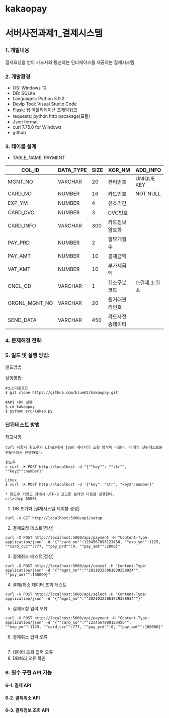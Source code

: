 # kakaopay
# 서버사전과제1_결제시스템

### 1. 개발내용
결제요청을 받아 카드사와 통신하는 인터페이스를 제공하는 결제시스템

### 2. 개발환경
- OS: Windows 10
- DB: SQLite 
- Languages: Python 3.9.2
- Devlp Tool: Visual Studio Code
- Flask: 웹 어플리케이션 프레임워크
- requests: python http pacakage(모듈) 
- Json format 
- curl 7.75.0 for Windows
- github 

### 3. 테이블 설계
- TABLE_NAME: PAYMENT

|COL_ID|DATA_TYPE|SIZE|KOR_NM|ADD_INFO|
|-|-|-|-|-|
|MGNT_NO|VARCHAR|20|관리번호|UNIQUE KEY|
|CARD_NO|NUMBER|16|카드번호|NOT NULL|
|EXP_YM|NUMBER|4|유효기간||
|CARD_CVC|NUMBER|3|CVC번호||
|CARD_INFO|VARCHAR|300|카드정보암호화||
|PAY_PRD|NUMBER|2|할부개월수||
|PAY_AMT|NUMBER|10|결제금액||
|VAT_AMT|NUMBER|10|부가세금액||
|CNCL_CD|VARCHAR|1|취소구분코드|0:결제,1:취소|
|ORGNL_MGNT_NO|VARCHAR|20|원거래관리번호||
|SEND_DATA|VARCHAR|450|카드사전송데이터||

### 4. 문제해결 전략:

### 5. 빌드 및 실행 방법:
빌드방법

실행방법:
``` 
#소스다운로드
$ git clone https://github.com/blueK2/kakaopay.git

#API 서버 실행
$ cd kakaopay
$ python src/kakao.py 
```


### 단위테스트 방법
참고사항
```
curl 사용시 윈도우와 Linux에서 json 데이터의 표현 방식이 다르다. 아래의 단위테스트는 윈도우에서 진행하였다.

윈도우
> curl -X POST http://localhost -d "{""key"": ""str"", ""key2"":number}"

Linux
$ curl -X POST http://localhost -d '{"key": "str", "key2":number}' 

* 윈도우 커맨드 창에서 UTF-8 코드를 보려면 다음을 실행한다.
c:\>chcp 65001
```

1. DB 초기화 [결제시스템 테이블 생성]
```
curl -X GET http://localhost:5000/api/setup 
```

2. 결제요청 테스트[정상] 
```
curl -X POST http://localhost:5000/api/payment -H "Content-Type: application/json" -d "{""card_no"":1234567890123456, ""exp_ym"":1125, ""card_cvc"":777, ""pay_prd"":0, ""pay_amt"":2000}"

```
3. 결제취소 테스트[정상]
``` 
curl -X POST http://localhost:5000/api/cancel -H "Content-Type: application/json" -d "{""mgnt_no"":""20210323061939358934"", ""pay_amt"":100000}"
```

4. 결제/취소 데이터 조회 테스트
```
curl -X POST http://localhost:5000/api/select -H "Content-Type: application/json" -d "{""mgnt_no"":""20210323061939358934""}"
```
5. 결제요청 입력 오류
```
curl -X POST http://localhost:5000/api/payment -H "Content-Type: application/json" -d "{""card_no"":""1234567890123456"", ""exp_ym"":1125, ""card_cvc"":777, ""pay_prd"":0, ""pay_amt"":100000}"

```

6. 결제취소 입력 오류
```
```

7. 데이터 조회 입력 오류
8. DB처리 오류 확인


### 6. 필수 구현 API 기능
#### 6-1. 결제 API
#### 6-2. 결제취소 API
#### 6-3. 결제정보 조회 API